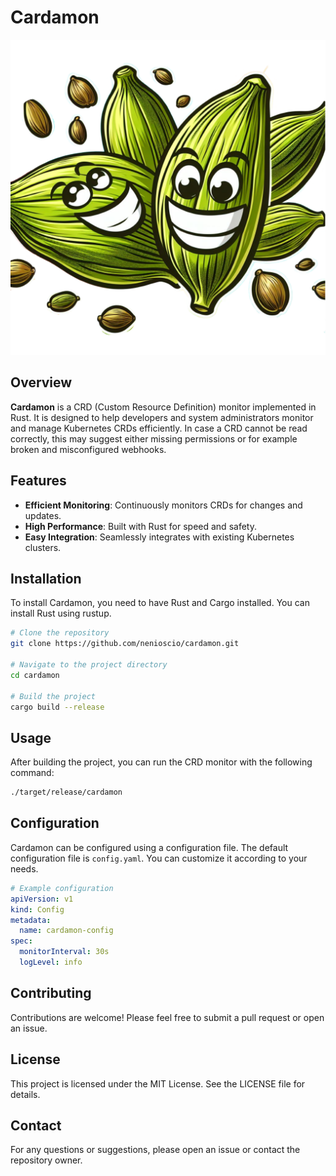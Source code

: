 # Cardamon

![cardamon logo](https://github.com/nenioscio/cardamon/blob/7e88ef4396dbbeb806749bfd275c73ffd13fb374/cardmon.png?raw=true)

## Overview

**Cardamon** is a CRD (Custom Resource Definition) monitor implemented in Rust. It is designed to help developers and system administrators monitor and manage Kubernetes CRDs efficiently. In case a CRD cannot be read correctly, this may suggest either missing permissions or for example broken and misconfigured webhooks.

## Features

- **Efficient Monitoring**: Continuously monitors CRDs for changes and updates.
- **High Performance**: Built with Rust for speed and safety.
- **Easy Integration**: Seamlessly integrates with existing Kubernetes clusters.

## Installation

To install Cardamon, you need to have Rust and Cargo installed. You can install Rust using rustup.

```sh
# Clone the repository
git clone https://github.com/nenioscio/cardamon.git

# Navigate to the project directory
cd cardamon

# Build the project
cargo build --release
```

## Usage

After building the project, you can run the CRD monitor with the following command:

```sh
./target/release/cardamon
```

## Configuration

Cardamon can be configured using a configuration file. The default configuration file is `config.yaml`. You can customize it according to your needs.

```yaml
# Example configuration
apiVersion: v1
kind: Config
metadata:
  name: cardamon-config
spec:
  monitorInterval: 30s
  logLevel: info
```

## Contributing

Contributions are welcome! Please feel free to submit a pull request or open an issue.

## License

This project is licensed under the MIT License. See the LICENSE file for details.

## Contact

For any questions or suggestions, please open an issue or contact the repository owner.
